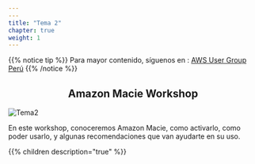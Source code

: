 ```yaml
---
---
title: "Tema 2"
chapter: true
weight: 1
---
```


{{% notice tip %}}
Para mayor contenido, síguenos en :
[AWS User Group Perú](https://www.facebook.com/awsperu) 
{{% /notice %}}

<div style="text-align: center"><h2>Amazon Macie Workshop</h2></div>

![Tema2](/img/Amazon-Macie.jpg)

En este workshop, conoceremos Amazon Macie, como activarlo, como poder usarlo, y algunas recomendaciones que van ayudarte en su uso.

{{% children description="true" %}}